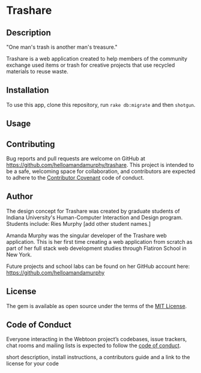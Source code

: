 # Trashare
## Description
"One man's trash is another man's treasure."

Trashare is a web application created to help members of the community exchange used items or trash for creative projects that use recycled materials to reuse waste.

## Installation

To use this app, clone this repository, run `rake db:migrate` and then `shotgun`.

## Usage

## Contributing
Bug reports and pull requests are welcome on GitHub at https://github.com/helloamandamurphy/trashare. This project is intended to be a safe, welcoming space for collaboration, and contributors are expected to adhere to the [Contributor Covenant](http://contributor-covenant.org) code of conduct.

## Author
The design concept for Trashare was created by graduate students of Indiana University's Human-Computer Interaction and Design program. Students include: Ries Murphy [add other student names.]

Amanda Murphy was the singular developer of the Trashare web application. This is her first time creating a web application from scratch as part of her full stack web development studies through Flatiron School in New York.

Future projects and school labs can be found on her GitHub account here: https://github.com/helloamandamurphy

## License

The gem is available as open source under the terms of the [MIT License](https://opensource.org/licenses/MIT).

## Code of Conduct

Everyone interacting in the Webtoon project’s codebases, issue trackers, chat rooms and mailing lists is expected to follow the [code of conduct](https://github.com/'helloamandamurphy'/trashare/blob/master/CODE_OF_CONDUCT.md).

short description, install instructions, a contributors guide and a link to the license for your code
